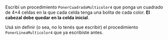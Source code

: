 Escribí un procedimiento `PonerCuadradoMulticolor4` que ponga un cuadrado de 4×4 celdas en la que cada celda tenga una bolita de cada color. **El cabezal debe quedar en la celda inicial**.

Usá sin definir (o sea, no lo tenés que escribir) el procedimiento `PonerLineaMulticolor4` que ya escribiste antes.